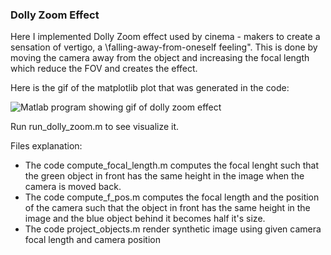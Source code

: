 ### Dolly Zoom Effect

Here I implemented Dolly Zoom effect used by cinema - makers to create a sensation of vertigo, a \falling-away-from-oneself feeling".
This is done by moving the camera away from the object and increasing the focal length which reduce the FOV and creates the effect.

Here is the gif of the matplotlib plot that was generated in the code:

![Matlab program showing gif of dolly zoom effect](./resources/DollyZoom.gif)


Run run_dolly_zoom.m to see visualize it.

Files explanation:

  - The code compute_focal_length.m computes the focal lenght such that the green object in front has the same height in the image when the camera is moved back.
  - The code compute_f_pos.m computes the focal length and the position of the camera such that the object in front has the same height in the image and the blue object behind it becomes half it's size.
  - The code project_objects.m render synthetic image using given camera focal length and camera position
